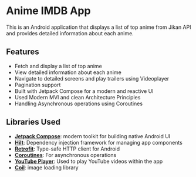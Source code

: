 # Anime IMDB App

This is an Android application that displays a list of top anime from Jikan API and provides detailed information about each anime.

## Features

- Fetch and display a list of top anime
- View detailed information about each anime
- Navigate to detailed screens and play trailers using Videoplayer
- Pagination support
- Built with Jetpack Compose for a modern and reactive UI
- Used Modern MVI and clean Architecture Principles
- Handling Asynchronous operations using Coroutines

## Libraries Used

- **[Jetpack Compose](https://developer.android.com/jetpack/compose)**: modern toolkit for building native Android UI
- **[Hilt](https://dagger.dev/hilt/)**: Dependency injection framework for managing app components
- **[Retrofit](https://square.github.io/retrofit/)**: Type-safe HTTP client for Android
- **[Coroutines](https://kotlinlang.org/docs/coroutines-overview.html)**: For asynchronous operations
- **[YouTube Player](https://github.com/PierfrancescoSoffritti/android-youtube-player)**: Used to play YouTube videos within the app
- **[Coil](https://coil-kt.github.io/coil/)**: image loading library
